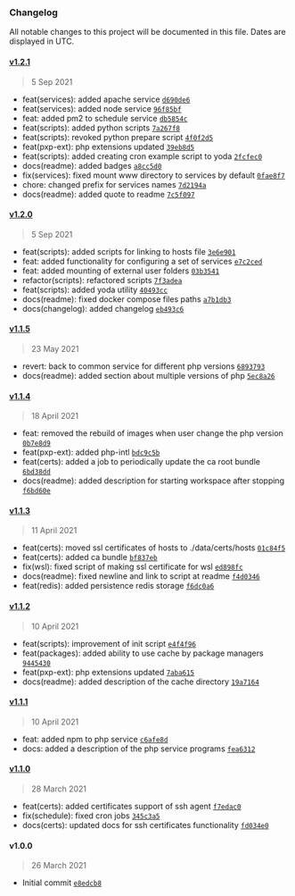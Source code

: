 ### Changelog

All notable changes to this project will be documented in this file. Dates are displayed in UTC.

#### [v1.2.1](https://github.com/Dandula/power-docker/compare/v1.2.0...v1.2.1)

> 5 Sep 2021

- feat(services): added apache service [`d690de6`](https://github.com/Dandula/power-docker/commit/d690de662871ec34fd6ea4ba18da9161281c25f3)
- feat(services): added node service [`96f85bf`](https://github.com/Dandula/power-docker/commit/96f85bfe234583238f5b2ef810ad811518583076)
- feat: added pm2 to schedule service [`db5854c`](https://github.com/Dandula/power-docker/commit/db5854cf4c397105b1f8986f1637c77cce8a5f6c)
- feat(scripts): added python scripts [`7a267f8`](https://github.com/Dandula/power-docker/commit/7a267f89126dc68952b31b37d95501c98fb5daee)
- feat(scripts): revoked python prepare script [`4f0f2d5`](https://github.com/Dandula/power-docker/commit/4f0f2d5791fd055d6ed22d86c82efa6047656c95)
- feat(pxp-ext): php extensions updated [`39eb8d5`](https://github.com/Dandula/power-docker/commit/39eb8d5ff0decef1d828a497c1f5ffa59ce80d26)
- feat(scripts): added creating cron example script to yoda [`2fcfec0`](https://github.com/Dandula/power-docker/commit/2fcfec08fb7aa97e7106ad4dca3ac0cbb7b4d39a)
- docs(readme): added badges [`a8cc5d0`](https://github.com/Dandula/power-docker/commit/a8cc5d01c783dc38806b4ba500b2f5fc83f4dcfe)
- fix(services): fixed mount www directory to services by default [`0fae8f7`](https://github.com/Dandula/power-docker/commit/0fae8f7972fa89ad0b405a3edadc22567e9034c7)
- chore: changed prefix for services names [`7d2194a`](https://github.com/Dandula/power-docker/commit/7d2194ae364dd99d023fa7c6e0439a6c192c2bb4)
- docs(readme): added quote to readme [`7c5f097`](https://github.com/Dandula/power-docker/commit/7c5f09734ea6ef00ccc505e22273425cf82b9973)

#### [v1.2.0](https://github.com/Dandula/power-docker/compare/v1.1.5...v1.2.0)

> 5 Sep 2021

- feat(scripts): added scripts for linking to hosts file [`3e6e901`](https://github.com/Dandula/power-docker/commit/3e6e901e02ed1b466036dc6dc480a7773eb31162)
- feat: added functionality for configuring a set of services [`e7c2ced`](https://github.com/Dandula/power-docker/commit/e7c2ced277586b65d8d685702c65f56152798f38)
- feat: added mounting of external user folders [`03b3541`](https://github.com/Dandula/power-docker/commit/03b354153a1ce21896f06c10ea43e804912c96da)
- refactor(scripts): refactored scripts [`7f3adea`](https://github.com/Dandula/power-docker/commit/7f3adeaa98bef353429d07c50f3951274aba03df)
- feat(scripts): added yoda utility [`40493cc`](https://github.com/Dandula/power-docker/commit/40493cca46e271ab978d5b892f4651063970b0d9) 
- docs(readme): fixed docker compose files paths [`a7b1db3`](https://github.com/Dandula/power-docker/commit/a7b1db3ab8b099d722d5c04a65a116ff53b0d624)
- docs(changelog): added changelog [`eb493c6`](https://github.com/Dandula/power-docker/commit/eb493c667eec103a9e635af3a43355e438550bd6)

#### [v1.1.5](https://github.com/Dandula/power-docker/compare/v1.1.4...v1.1.5)

> 23 May 2021

- revert: back to common service for different php versions [`6893793`](https://github.com/Dandula/power-docker/commit/68937939a41f831dcc77edcc93e7dfd585d40598)
- docs(readme): added section about multiple versions of php [`5ec8a26`](https://github.com/Dandula/power-docker/commit/5ec8a26811345aab164cb41c64189ad8875bff39)

#### [v1.1.4](https://github.com/Dandula/power-docker/compare/v1.1.3...v1.1.4)

> 18 April 2021

- feat: removed the rebuild of images when user change the php version [`0b7e8d9`](https://github.com/Dandula/power-docker/commit/0b7e8d94c841e4bfb62bae936089e2ebca6e3f61)
- feat(pxp-ext): added php-intl [`bdc9c5b`](https://github.com/Dandula/power-docker/commit/bdc9c5b8fc21309b6736e2d61790c6ad093127e2)
- feat(certs): added a job to periodically update the ca root bundle [`6bd38dd`](https://github.com/Dandula/power-docker/commit/6bd38ddbae508a921c20947c08f437886ffed42b)
- docs(readme): added description for starting workspace after stopping [`f6bd60e`](https://github.com/Dandula/power-docker/commit/f6bd60e198d967eea80935e79aa09ba6d65b4852)

#### [v1.1.3](https://github.com/Dandula/power-docker/compare/v1.1.2...v1.1.3)

> 11 April 2021

- feat(certs): moved ssl certificates of hosts to ./data/certs/hosts [`01c84f5`](https://github.com/Dandula/power-docker/commit/01c84f57ce99bac43170286cf5c80915c7861747)
- feat(certs): added ca bundle [`bf837eb`](https://github.com/Dandula/power-docker/commit/bf837eb4c5e43a35a856cb3185ac8efe2f300639)
- fix(wsl): fixed script of making ssl certificate for wsl [`ed898fc`](https://github.com/Dandula/power-docker/commit/ed898fc79046f8e567dfbb44aa505d4543ff23ef)
- docs(readme): fixed newline and link to script at readme [`f4d0346`](https://github.com/Dandula/power-docker/commit/f4d03467c7991b0221211fccb352421bade3d7ef)
- feat(redis): added persistence redis storage [`f6dc0a6`](https://github.com/Dandula/power-docker/commit/f6dc0a663e349c7734a558af5fa9c600dd7ef8e5)

#### [v1.1.2](https://github.com/Dandula/power-docker/compare/v1.1.1...v1.1.2)

> 10 April 2021

- feat(scripts): improvement of init script [`e4f4f96`](https://github.com/Dandula/power-docker/commit/e4f4f9664384995723a4d8b945807a4e99922e7a)
- feat(packages): added ability to use cache by package managers [`9445430`](https://github.com/Dandula/power-docker/commit/9445430cf113b058ce307b5ecf186937d036ca7f)
- feat(pxp-ext): php extensions updated [`7aba615`](https://github.com/Dandula/power-docker/commit/7aba615ffc07f9782923ff07de01f89dbac02a64)
- docs(readme): added description of the cache directory [`19a7164`](https://github.com/Dandula/power-docker/commit/19a716442e2af846a7119d4da1314e0a916d4d26)

#### [v1.1.1](https://github.com/Dandula/power-docker/compare/v1.1.0...v1.1.1)

> 10 April 2021

- feat: added npm to php service [`c6afe8d`](https://github.com/Dandula/power-docker/commit/c6afe8d1e83d0cb63e70668d8f234ee8266d8459)
- docs: added a description of the php service programs [`fea6312`](https://github.com/Dandula/power-docker/commit/fea63124860acb4f6dd6e342679bd6924e27de5e)

#### [v1.1.0](https://github.com/Dandula/power-docker/compare/v1.0.0...v1.1.0)

> 28 March 2021

- feat(certs): added certificates support of ssh agent [`f7edac0`](https://github.com/Dandula/power-docker/commit/f7edac05f157bab29103e50122ce7de4f9aceec8)
- fix(schedule): fixed cron jobs [`345c3a5`](https://github.com/Dandula/power-docker/commit/345c3a569c9a6e5d0725c9e35168a513de150632)
- docs(certs): updated docs for ssh certificates functionality [`fd034e0`](https://github.com/Dandula/power-docker/commit/fd034e071e18d6b9f7497edb612b3b7f4f656e89)

#### v1.0.0

> 26 March 2021

- Initial commit [`e8edcb8`](https://github.com/Dandula/power-docker/commit/e8edcb86e4bdafe4a287dc8651603a3f533b90bb)
